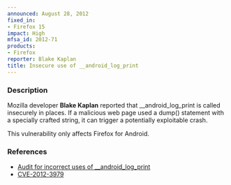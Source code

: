 ```yaml
---
announced: August 28, 2012
fixed_in:
- Firefox 15
impact: High
mfsa_id: 2012-71
products:
- Firefox
reporter: Blake Kaplan
title: Insecure use of __android_log_print
---
```


<h3>Description</h3>

<p>Mozilla developer <strong>Blake Kaplan</strong> reported that
__android_log_print is called insecurely in places. If a malicious web page used
a dump() statement with a specially crafted string, it can trigger a potentially
exploitable crash.
</p>

<p class="note">This vulnerability only affects Firefox for Android.</p>


<h3>References</h3>

<ul>
  <li><a href="https://bugzilla.mozilla.org/show_bug.cgi?id=769265">
       Audit for incorrect uses of __android_log_print</a></li>
  <li><a href="http://cve.mitre.org/cgi-bin/cvename.cgi?name=CVE-2012-3979" class="ex-ref">CVE-2012-3979</a></li>
</ul>



